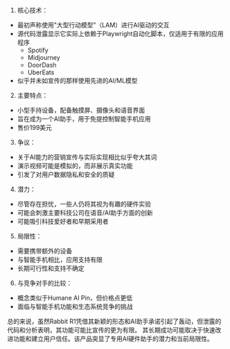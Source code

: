 1. 核心技术：
- 最初声称使用"大型行动模型"（LAM）进行AI驱动的交互
- 源代码泄露显示它实际上依赖于Playwright自动化脚本，仅适用于有限的应用程序
  + Spotify
  + Midjourney
  + DoorDash
  + UberEats
- 似乎并未如宣传的那样使用先进的AI/ML模型

2. 主要特点：
- 小型手持设备，配备触摸屏、摄像头和语音界面
- 旨在成为一个AI助手，用于免提控制智能手机应用
- 售价199美元

3. 争议：
- 关于AI能力的营销宣传与实际实现相比似乎夸大其词
- 演示视频可能是模拟的，而非展示真实功能
- 引发了对用户数据隐私和安全的质疑

4. 潜力：
- 尽管存在担忧，一些人仍将其视为有趣的硬件实验
- 可能会刺激主要科技公司在语音/AI助手方面的创新
- 可能吸引科技爱好者和早期采用者

5. 局限性：
- 需要携带额外的设备
- 与智能手机相比，应用支持有限
- 长期可行性和支持不确定

6. 与竞争对手的比较：
- 概念类似于Humane AI Pin，但价格点更低
- 面临与智能手机功能和生态系统竞争的挑战

总的来说，虽然Rabbit R1凭借其新颖的形态和AI助手承诺引起了轰动，但泄露的代码和分析表明，其功能可能比宣传的更为有限。
其长期成功可能取决于快速改进功能和建立用户信任。该产品突显了专用AI硬件助手的潜力和当前局限性。
